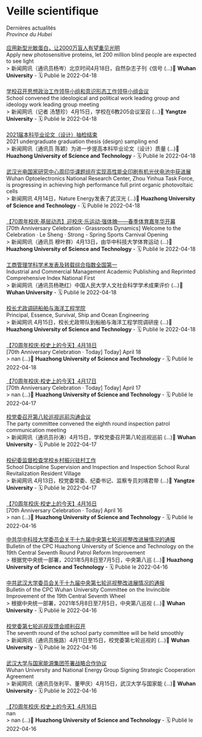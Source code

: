 # Veille scientifique
Dernières actualités </br> _Province du Hubei_ </br>  
[应用新型光敏蛋白，让2000万盲人有望重见光明](http://news.whu.edu.cn/info/1015/66961.htm) </br> Apply new photosensitive proteins, let 200 million blind people are expected to see light </br> > 新闻网讯（通讯员杨岑）北京时间4月18日，自然杂志子刊《信号 (...)📍 **Wuhan University** - 🗓️  Publié le 2022-04-18 </br>      </br> 
[学校召开思想政治工作领导小组和意识形态工作领导小组会议](http://news.yangtzeu.edu.cn/info/1003/30514.htm) </br> School convened the ideological and political work leading group and ideology work leading group meeting </br> > 新闻网讯（记者 汤慧珍）4月15日，学校在6教205会议室召 (...)📍 **Yangtze University** - 🗓️  Publié le 2022-04-18 </br>      </br> 
[2021届本科毕业论文（设计）抽检结束](http://news.hust.edu.cn/info/1003/44371.htm) </br> 2021 undergraduate graduation thesis (design) sampling end </br> > 新闻网讯（通讯员 陈颖）为进一步提高本科毕业论文（设计）质量 (...)📍 **Huazhong University of Science and Technology** - 🗓️  Publié le 2022-04-18 </br>      </br> 
[武汉光电国家研究中心周印华课题组在实现高性能全印刷有机光伏电池中获进展](http://news.hust.edu.cn/info/1003/44372.htm) </br> Wuhan Optoelectronics National Research Center, Zhou Yinhua Task Force, is progressing in achieving high performance full print organic photovoltaic cells </br> > 新闻网讯 4月14日，Nature Energy发表了武汉光 (...)📍 **Huazhong University of Science and Technology** - 🗓️  Publié le 2022-04-18 </br>      </br> 
[【70周年校庆·基层动态】迎校庆·乐运动·强体魄——春季体育嘉年华开幕](http://news.hust.edu.cn/info/1003/44375.htm) </br> [70th Anniversary Celebration · Grassroots Dynamics] Welcome to the Celebration · Le Sheng · Strong - Spring Sports Carnival Opening </br> > 新闻网讯（通讯员 穆叶群）4月13日，由华中科技大学体育运动 (...)📍 **Huazhong University of Science and Technology** - 🗓️  Publié le 2022-04-18 </br>      </br> 
[工商管理学科学术发表及转载综合指数全国第一](http://news.whu.edu.cn/info/1015/66956.htm) </br> Industrial and Commercial Management Academic Publishing and Reprinted Comprehensive Index National First </br> > 新闻网讯（通讯员杨艳红）中国人民大学人文社会科学学术成果评价 (...)📍 **Wuhan University** - 🗓️  Publié le 2022-04-18 </br>      </br> 
[校长尤政调研船舶与海洋工程学院](http://news.hust.edu.cn/info/1002/44374.htm) </br> Principal, Essence, Survival, Ship and Ocean Engineering </br> > 新闻网讯 4月15日，校长尤政带队到船舶与海洋工程学院调研座 (...)📍 **Huazhong University of Science and Technology** - 🗓️  Publié le 2022-04-18 </br>      </br> 
[【70周年校庆·校史上的今天】4月18日](http://news.hust.edu.cn/info/1002/44370.htm) </br> [70th Anniversary Celebration · Today] Today] April 18 </br> > nan (...)📍 **Huazhong University of Science and Technology** - 🗓️  Publié le 2022-04-18 </br>      </br> 
[【70周年校庆·校史上的今天】4月17日](http://news.hust.edu.cn/info/1002/44369.htm) </br> [70th Anniversary Celebration · Today] Today] April 17 </br> > nan (...)📍 **Huazhong University of Science and Technology** - 🗓️  Publié le 2022-04-17 </br>      </br> 
[校党委召开第八轮巡视巡前沟通会议](http://news.whu.edu.cn/info/1002/66955.htm) </br> The party committee convened the eighth round inspection patrol communication meeting </br> > 新闻网讯（通讯员孙涛）4月15日，学校党委召开第八轮巡视巡前 (...)📍 **Wuhan University** - 🗓️  Publié le 2022-04-17 </br>      </br> 
[校纪委监督检查学校乡村振兴驻村工作](http://news.yangtzeu.edu.cn/info/1003/30510.htm) </br> School Discipline Supervision and Inspection and Inspection School Rural Revitalization Resident Village </br> > 新闻网讯 4月13日，校党委常委、纪委书记、监察专员刘靖君带 (...)📍 **Yangtze University** - 🗓️  Publié le 2022-04-17 </br>      </br> 
[【70周年校庆·校史上的今天】4月16日](http://news.hust.edu.cn/info/1002/44366.htm) </br> [70th Anniversary Celebration · Today] April 16 </br> > nan (...)📍 **Huazhong University of Science and Technology** - 🗓️  Publié le 2022-04-16 </br>      </br> 
[中共华中科技大学委员会关于十九届中央第七轮巡视整改进展情况的通报](http://news.hust.edu.cn/info/1002/44368.htm) </br> Bulletin of the CPC Huazhong University of Science and Technology on the 19th Central Seventh Round Patrol Reform Improvement </br> > 根据党中央统一部署，2021年5月8日至7月5日，中央第八巡 (...)📍 **Huazhong University of Science and Technology** - 🗓️  Publié le 2022-04-16 </br>      </br> 
[中共武汉大学委员会关于十九届中央第七轮巡视整改进展情况的通报](http://news.whu.edu.cn/info/1002/66954.htm) </br> Bulletin of the CPC Wuhan University Committee on the Invincible Improvement of the 19th Central Seventh Wheel </br> > 根据中央统一部署，2021年5月8日至7月5日，中央第八巡视 (...)📍 **Wuhan University** - 🗓️  Publié le 2022-04-16 </br>      </br> 
[校党委第七轮巡视反馈会顺利召开](http://news.whu.edu.cn/info/1002/66952.htm) </br> The seventh round of the school party committee will be held smoothly </br> > 新闻网讯（通讯员施路）4月11日至15日，校党委第七轮巡视的 (...)📍 **Wuhan University** - 🗓️  Publié le 2022-04-16 </br>      </br> 
[武汉大学与国家能源集团签署战略合作协议](http://news.whu.edu.cn/info/1002/66953.htm) </br> Wuhan University and National Energy Group Signing Strategic Cooperation Agreement </br> > 新闻网讯（通讯员张利平、董甲庆）4月15日，武汉大学与国家能 (...)📍 **Wuhan University** - 🗓️  Publié le 2022-04-16 </br>      </br> 
[【70周年校庆·校史上的今天】4月16日](info/1002/44366.htm) </br> nan </br> > nan (...)📍 **Huazhong University of Science and Technology** - 🗓️  Publié le 2022-04-16 </br>      </br> 

